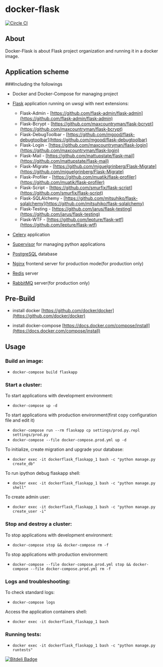 docker-flask
============

[![Circle CI](https://circleci.com/gh/ip0000h/docker-flask.svg?style=svg)](https://circleci.com/gh/ip0000h/docker-flask)


## About
Docker-Flask is about Flask project organization and running it in a docker image.



## Application scheme

###Including the followings

- Docker and Docker-Compose for managing project


- [Flask](https://github.com/mitsuhiko/flask) application running on uwsgi with next extensions:
  - Flask-Admin - [https://github.com/flask-admin/flask-admin](https://github.com/flask-admin/flask-admin)
  - Flask-Bcrypt - [https://github.com/maxcountryman/flask-bcrypt](https://github.com/maxcountryman/flask-bcrypt)
  - Flask-DebugToolbar - [https://github.com/mgood/flask-debugtoolbar](https://github.com/mgood/flask-debugtoolbar)
  - Flask-Login - [https://github.com/maxcountryman/flask-login](https://github.com/maxcountryman/flask-login)
  - Flask-Mail - [https://github.com/mattupstate/flask-mail](https://github.com/mattupstate/flask-mail)
  - Flask-Migrate - [https://github.com/miguelgrinberg/Flask-Migrate](https://github.com/miguelgrinberg/Flask-Migrate)
  - Flask-Profiler - [https://github.com/muatik/flask-profiler](https://github.com/muatik/flask-profiler)
  - Flask-Script - [https://github.com/smurfix/flask-script](https://github.com/smurfix/flask-script)
  - Flask-SQLAlchemy - [https://github.com/mitsuhiko/flask-sqlalchemy](https://github.com/mitsuhiko/flask-sqlalchemy)
  - Flask-Testing - [https://github.com/jarus/flask-testing](https://github.com/jarus/flask-testing)
  - Flask-WTF - [https://github.com/lepture/flask-wtf](https://github.com/lepture/flask-wtf)


- [Celery](http://www.celeryproject.org/install/) application


- [Supervisor](http://supervisord.org/) for managing python applications


- [PostgreSQL](http://www.postgresql.org/) database


- [Nginx](http://nginx.org/) frontend server for production mode(for production only)


- [Redis](http://redis.io/) server


- [RabbitMQ](http://www.rabbitmq.com/) server(for production only)



## Pre-Build

- install docker [https://github.com/docker/docker](https://github.com/docker/docker)

- install docker-compose [https://docs.docker.com/compose/install](https://docs.docker.com/compose/install)



## Usage

### Build an image:

- ```docker-compose build flaskapp```


### Start a cluster:

To start applications with development environment:

- ```docker-compose up -d```

To start applications with production environment(first copy configuration file and edit it)
- ```docker-compose run --rm flaskapp cp settings/prod.py.repl settings/prod.py```
- ```docker-compose --file docker-compose.prod.yml up -d```

To initialize, create migration and upgrade your database:

- ```docker exec -it dockerflask_flaskapp_1 bash -c "python manage.py create_db"```

To run ipython debug flaskapp shell:

- ```docker exec -it dockerflask_flaskapp_1 bash -c "python manage.py shell"```

To create admin user:

- ```docker exec -it dockerflask_flaskapp_1 bash -c "python manage.py create_user -i"```


### Stop and destroy a cluster:

To stop applications with development environment:

- ```docker-compose stop && docker-compose rm -f```

To stop applications with production environment:

- ```docker-compose --file docker-compose.prod.yml stop && docker-compose --file docker-compose.prod.yml rm -f```


### Logs and troubleshooting:

To check standard logs:

- ```docker-compose logs```

Access the application containers shell:

- ```docker exec -it dockerflask_flaskapp_1 bash```


### Running tests:

- ```docker exec -it dockerflask_flaskapp_1 bash -c "python manage.py runtests"```



[![Bitdeli Badge](https://d2weczhvl823v0.cloudfront.net/ip0000h/docker-flask/trend.png)](https://bitdeli.com/free "Bitdeli Badge")

